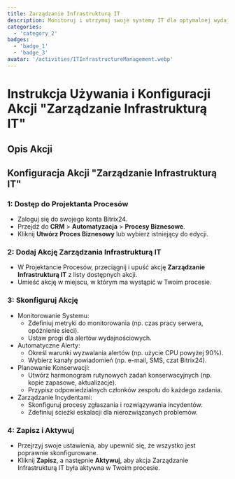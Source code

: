 ```yaml
---
title: Zarządzanie Infrastrukturą IT
description: Monitoruj i utrzymuj swoje systemy IT dla optymalnej wydajności.
categories: 
  - 'category_2'
badges: 
  - 'badge_1'
  - 'badge_3'
avatar: '/activities/ITInfrastructureManagement.webp'
---
```

# Instrukcja Używania i Konfiguracji Akcji "Zarządzanie Infrastrukturą IT"

## Opis Akcji

## **Konfiguracja Akcji "Zarządzanie Infrastrukturą IT"**

### 1: Dostęp do Projektanta Procesów
- Zaloguj się do swojego konta Bitrix24.
- Przejdź do **CRM** > **Automatyzacja** > **Procesy Biznesowe**.
- Kliknij **Utwórz Proces Biznesowy** lub wybierz istniejący do edycji.

### 2: Dodaj Akcję Zarządzania Infrastrukturą IT
- W Projektancie Procesów, przeciągnij i upuść akcję **Zarządzanie Infrastrukturą IT** z listy dostępnych akcji.
- Umieść akcję w miejscu, w którym ma wystąpić w Twoim procesie.

### 3: Skonfiguruj Akcję
- Monitorowanie Systemu:
  - Zdefiniuj metryki do monitorowania (np. czas pracy serwera, opóźnienie sieci).
  - Ustaw progi dla alertów wydajnościowych.
- Automatyczne Alerty:
  - Określ warunki wyzwalania alertów (np. użycie CPU powyżej 90%).
  - Wybierz kanały powiadomień (np. e-mail, SMS, czat Bitrix24).
- Planowanie Konserwacji:
  - Utwórz harmonogram rutynowych zadań konserwacyjnych (np. kopie zapasowe, aktualizacje).
  - Przypisz odpowiedzialnych członków zespołu do każdego zadania.
- Zarządzanie Incydentami:
  - Skonfiguruj procesy zgłaszania i rozwiązywania incydentów.
  - Zdefiniuj ścieżki eskalacji dla nierozwiązanych problemów.

### 4: Zapisz i Aktywuj
- Przejrzyj swoje ustawienia, aby upewnić się, że wszystko jest poprawnie skonfigurowane.
- Kliknij **Zapisz**, a następnie **Aktywuj**, aby akcja Zarządzanie Infrastrukturą IT była aktywna w Twoim procesie.